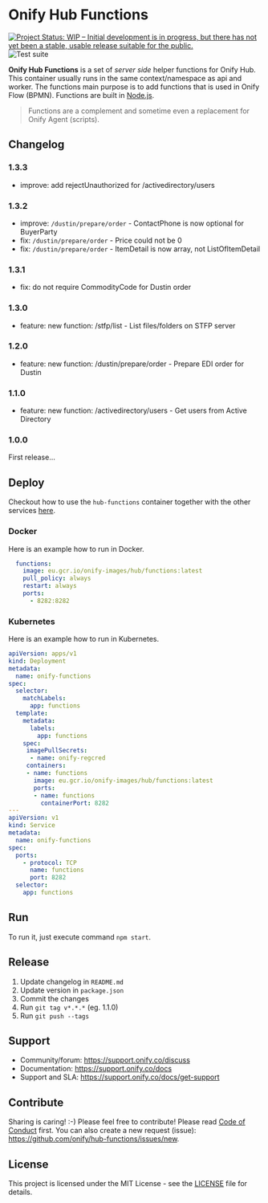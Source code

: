 # Onify Hub Functions

[![Project Status: WIP – Initial development is in progress, but there has not yet been a stable, usable release suitable for the public.](https://www.repostatus.org/badges/latest/wip.svg)](https://www.repostatus.org/#wip)
![Test suite](https://github.com/onify/hub-functions/workflows/Build%20latest/badge.svg)

**Onify Hub Functions** is a set of _server side_ helper functions for Onify Hub. This container usually runs in the same context/namespace as api and worker. The functions main purpose is to add functions that is used in Onify Flow (BPMN). Functions are built in [Node.js](https://nodejs.org/).

> Functions are a complement and sometime even a replacement for Onify Agent (scripts).

## Changelog

### 1.3.3

* improve: add rejectUnauthorized for /activedirectory/users

### 1.3.2

* improve: `/dustin/prepare/order` - ContactPhone is now optional for BuyerParty
* fix: `/dustin/prepare/order` - Price could not be 0
* fix: `/dustin/prepare/order` - ItemDetail is now array, not ListOfItemDetail

### 1.3.1

* fix: do not require CommodityCode for Dustin order

### 1.3.0

* feature: new function: /stfp/list - List files/folders on STFP server

### 1.2.0

* feature: new function: /dustin/prepare/order - Prepare EDI order for Dustin

### 1.1.0

* feature: new function: /activedirectory/users - Get users from Active Directory

### 1.0.0

First release...

## Deploy

Checkout how to use the `hub-functions` container together with the other services [here](https://github.com/onify/install/blob/default/containers.md).

### Docker

Here is an example how to run in Docker.

```yaml
  functions:
    image: eu.gcr.io/onify-images/hub/functions:latest
    pull_policy: always
    restart: always
    ports:
      - 8282:8282
```

### Kubernetes

Here is an example how to run in Kubernetes.

```yaml
apiVersion: apps/v1
kind: Deployment
metadata:
  name: onify-functions
spec:
  selector:
    matchLabels:
      app: functions
  template:
    metadata:
      labels:
        app: functions
    spec:
     imagePullSecrets:
      - name: onify-regcred
     containers:
     - name: functions
       image: eu.gcr.io/onify-images/hub/functions:latest 
       ports:
       - name: functions
         containerPort: 8282
---
apiVersion: v1
kind: Service
metadata:
  name: onify-functions
spec:
  ports:
    - protocol: TCP
      name: functions
      port: 8282
  selector:
    app: functions
```

## Run

To run it, just execute command `npm start`.

## Release

1. Update changelog in `README.md`
2. Update version in `package.json`
3. Commit the changes
4. Run `git tag v*.*.*` (eg. 1.1.0)
5. Run `git push --tags`

## Support

* Community/forum: https://support.onify.co/discuss
* Documentation: https://support.onify.co/docs
* Support and SLA: https://support.onify.co/docs/get-support

## Contribute

Sharing is caring! :-) Please feel free to contribute! Please read [Code of Conduct](CODE_OF_CONDUCT.md) first.
You can also create a new request (issue): https://github.com/onify/hub-functions/issues/new.

## License

This project is licensed under the MIT License - see the [LICENSE](LICENSE) file for details.
